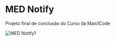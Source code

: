 # MED Notify
Projeto final de conclusão do Curso da Mais1Code

![MED Notify1](https://github.com/Lucas-Alves-Silva/mednotify/assets/65175946/2f68f291-472c-4f46-8b72-a3f6b45754db)
